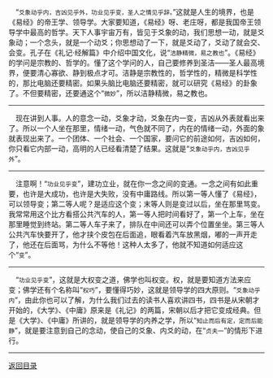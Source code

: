 &emsp;“``爻象动乎内，吉凶见乎外，功业见乎变，圣人之情见乎辞。``”这就是人生的境界，也是《易经》的帝王学、领导学。大家要知道，《易经》呀、老庄呀，都是我国帝王领导学中最高的哲学。天下人事宇宙万有，皆见于爻象的动，我们思想一动，就是爻象动；一个念头，就是一个动爻；你思想动了一下，就是爻动了，爻动了就会交、会变。孔子在《礼记·经解篇》中介绍中国文化，说“``洁静精微，易之教也``”。《易经》的学问是宗教的、哲学的。懂了这个学问的人，自己要修养到圣洁——圣人最高境界，便要清心寡欲、静到极点才可。洁静是宗教性的，哲学性的，精微是科学性的，那比电脑还要精密。如果头脑比电脑还要精密，就可以研究《易经》的卦象了。不但要精密，还要通这个“``微妙``”，所以洁静精微，易之教也。
___
&emsp;现在讲到人事。人的意念一动，爻象才动，爻象在内一变，吉凶从外表就看出来了。所以一个人坐在那里，情绪一动，气色就不同了，内在的情绪一动，外面的象就表现出来了。一个团体、一个社会、一个国家，要问它的前途如何，吉凶如何，你只看它内部一动，高明的人已经看清楚了结果。这就是“``爻象动乎内，吉凶见乎外``”。
___
&emsp;注意啊！“``功业见乎变``”，建功立业，就在你一念之间的变通。一念之间有如此重要，也许是大成功，也许是大失败，没有中庸路线。所以第一等人懂了《易经》，可以领导变；第二等人呢？是适应这个变；末等人则是变过以后，坐在那里骂变。我常常用这个比方看搭公共汽车的人，第一等人把时间看好了，第一个上车，坐在那里睡觉到终站。第二等人车子来了，排队在中间还可以弄个位置坐坐。第三等人公共汽车快要开了，他才挟个皮包在后面追，眼看着汽车放黑烟，嘟的一声开走了，他还在后面骂，为什么不等他！这种人太多了，他就不知道如何适应这个“``变``”。
___
&emsp;“``功业见乎变``”，这就是大权变之道，佛学也叫权变。权，就是要知道方法来应变；佛学还有个名称叫“``权巧``”，要懂得巧妙，这就是领导学的四大原则。“``爻象动乎内``”，由此你也可以了解，为什么我们过去的读书人喜欢讲四书，四书是从宋朝才开始的，《大学》、《中庸》原来是《礼记》的两篇，宋朝以后才把它变成经典。但是《大学》、《中庸》所讲的，就是领导学的内养之学，所以“``知止而后有定，定而后能静``”，就是要注意到自己的念动，使自己的爻象、内爻的动，在“``贞夫一``”的情形下进行。
___
[返回目录](../../../master/README.md#目录)